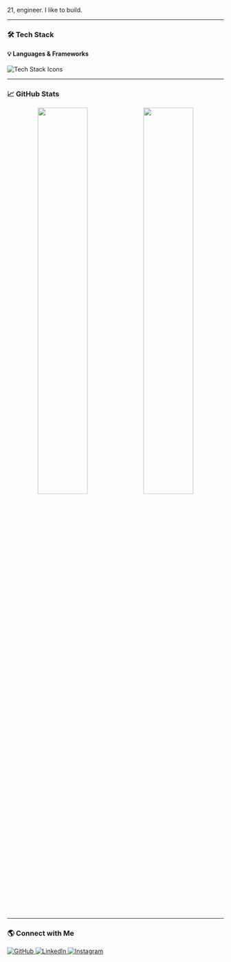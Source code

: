 
21, engineer. I like to build.

---

### 🛠️ Tech Stack  

#### 💡 Languages & Frameworks  
<p>
  <img src="https://skillicons.dev/icons?i=react,nodejs,express,mongodb,js,tailwind,git,appwrite,firebase,docker" alt="Tech Stack Icons" />
</p>

---

### 📈 GitHub Stats  
<p align="center">
  <img src="https://github-readme-stats.vercel.app/api?username=helloAmulya&theme=github_dark&hide_border=false&include_all_commits=false&count_private=false" width="48%" />  
  <img src="https://github-readme-streak-stats.herokuapp.com/?user=helloAmulya&theme=github_dark&hide_border=false" width="48%" />  
</p>  

---

### 🌎 Connect with Me  

<p align="left">
  <a href="https://github.com/helloAmulya" target="_blank">
    <img src="https://skillicons.dev/icons?i=github" alt="GitHub" />
  </a>
  <a href="https://linkedin.com/in/helloAmulya" target="_blank">
    <img src="https://skillicons.dev/icons?i=linkedin" alt="LinkedIn" />
  </a>
  <a href="https://instagram.com/amulyaratna.1" target="_blank">
    <img src="https://skillicons.dev/icons?i=instagram" alt="Instagram" />
  </a>
</p>

